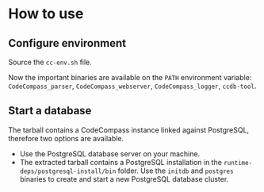 How to use
==========

Configure environment
---------------------
Source the `cc-env.sh` file.

Now the important binaries are available on the `PATH` environment variable:  
`CodeCompass_parser`, `CodeCompass_webserver`, `CodeCompass_logger`, `ccdb-tool`.


Start a database
----------------
The tarball contains a CodeCompass instance linked against PostgreSQL, therefore two options are available.
  - Use the PostgreSQL database server on your machine.
  - The extracted tarball contains a PostgreSQL installation in the `runtime-deps/postgresql-install/bin` folder.
    Use the `initdb` and `postgres` binaries to create and start a new PostgreSQL database cluster.
